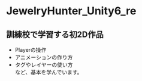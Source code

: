 # JewelryHunter_Unity6_re

## 訓練校で学習する初2D作品
* Playerの操作
* アニメーションの作り方
* タグやレイヤーの使い方  
など、基本を学んでいます。

